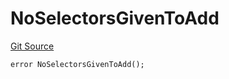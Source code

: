 # NoSelectorsGivenToAdd
[Git Source](https://github.com/thrackle-io/rules-protocol/blob/9adfea3f253340fbb4af30cdc0009d491b72e160/src/economic/ruleStorage/RuleStorageDiamondLib.sol)


```solidity
error NoSelectorsGivenToAdd();
```

